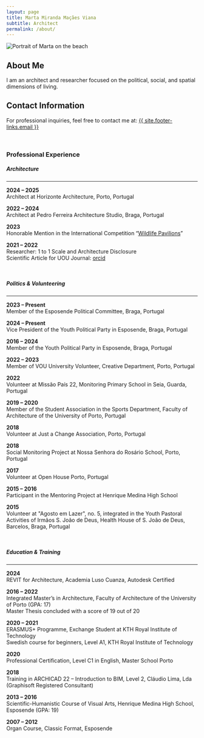 ```yaml
---
layout: page
title: Marta Miranda Maçães Viana
subtitle: Architect
permalink: /about/
---
```


<div class="row pt-3 align-items-end"> 
  <div class="col-lg-7">
    <img src="{{site.baseurl}}/assets/images/marta_on_the_beach.webp" 
         class="img-fluid h-100" 
         style="object-fit: contain;" 
         alt="Portrait of Marta on the beach">
  </div>

  <div class="col-lg-5 d-flex flex-column justify-content-end">
    <div>
      <h2 class="mb-0">About Me</h2>
      <p class="mb-0">
        I am an architect and researcher focused on the political, social, and spatial dimensions of living.
      </p>
      <h2 class="mt-0 mb-0">Contact Information</h2>
      <p class="mt-1">
        For professional inquiries, feel free to contact me at: 
        <a href="mailto:{{ site.footer-links.email }}">{{ site.footer-links.email }}</a>
      </p>
    </div>
  </div>
</div>


<br/>

### Professional Experience

##### Architecture
<hr/>

**2024 – 2025**  
Architect at Horizonte Architecture, Porto, Portugal

**2022 – 2024**  
Architect at Pedro Ferreira Architecture Studio, Braga, Portugal

**2023**  
Honorable Mention in the International Competition “[Wildlife Pavilions](https://www.terravivacompetitions.com/wildlife-pavilions-competition-results-2023/)”

**2021 – 2022**  
Researcher: 1 to 1 Scale and Architecture Disclosure  
Scientific Article for UOU Journal: [orcid](https://orcid.org/0000-0002-9994-7610)

<br/>

##### Politics & Volunteering
<hr/>

**2023 – Present**  
Member of the Esposende Political Committee, Braga, Portugal

**2024 – Present**  
Vice President of the Youth Political Party in Esposende, Braga, Portugal

**2016 – 2024**  
Member of the Youth Political Party in Esposende, Braga, Portugal

**2022 – 2023**  
Member of VOU University Volunteer, Creative Department, Porto, Portugal

**2022**  
Volunteer at Missão País 22, Monitoring Primary School in Seia, Guarda, Portugal

**2019 – 2020**  
Member of the Student Association in the Sports Department, Faculty of Architecture of the University of Porto, Portugal

**2018**  
Volunteer at Just a Change Association, Porto, Portugal

**2018**  
Social Monitoring Project at Nossa Senhora do Rosário School, Porto, Portugal

**2017**  
Volunteer at Open House Porto, Portugal

**2015 – 2016**  
Participant in the Mentoring Project at Henrique Medina High School

**2015**  
Volunteer at "Agosto em Lazer", no. 5, integrated in the Youth Pastoral Activities of Irmãos S. João de Deus, Health House of S. João de Deus, Barcelos, Braga, Portugal

<br/>

##### Education & Training
<hr/>

**2024**  
REVIT for Architecture, Academia Luso Cuanza, Autodesk Certified

**2016 – 2022**  
Integrated Master’s in Architecture, Faculty of Architecture of the University of Porto (GPA: 17)  
Master Thesis concluded with a score of 19 out of 20

**2020 – 2021**  
ERASMUS+ Programme, Exchange Student at KTH Royal Institute of Technology  
Swedish course for beginners, Level A1, KTH Royal Institute of Technology

**2020**  
Professional Certification, Level C1 in English, Master School Porto

**2018**  
Training in ARCHICAD 22 – Introduction to BIM, Level 2, Cláudio Lima, Lda (Graphisoft Registered Consultant)

**2013 – 2016**  
Scientific-Humanistic Course of Visual Arts, Henrique Medina High School, Esposende (GPA: 19)

**2007 – 2012**  
Organ Course, Classic Format, Esposende

